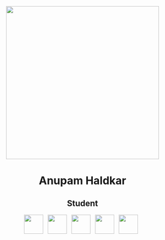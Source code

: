 <p align="center">
<img src="" height="400">

<h1 align="center">Anupam Haldkar</h1>

<h2 align="center">Student</h2>

<p align='center'>
  <a href="ahdev2020@outlook.com"><img height="50" src="img/gmail.png?raw=true"></a>&nbsp;&nbsp;
  <a href="https://www.linkedin.com/in/ahaldkar"><img height="50" src="img/linkedin.png?raw=true"></a>&nbsp;&nbsp;
  <a href="https://medium.com/@ahdev2020"><img height="50" src="img/medium.png?raw=true"></a>&nbsp;&nbsp;
  <a href="https://twitter.com/anupamhaldkar"><img height="50" src="img/twitter.png?raw=true"></a>&nbsp;&nbsp;
  <a href="anupamhaldkar.tech"><img height="50" src="img/website.png?raw=true"></a>&nbsp;&nbsp;
</p>
</p>
